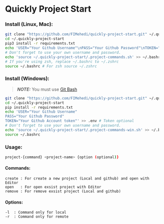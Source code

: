 # Quickly Project Start

### Install (Linux, Mac): 
```bash
git clone "https://github.com/FIMehedi/quickly-project-start.git" ~/.quickly-project-start
cd ~/.quickly-project-start
pip3 install -r requirements.txt
echo 'USER="Your Github Username"\nPASS="Your Github Password"\nTOKEN="Your Github Account token"' >> .env # Token optional
# Don't forget to use your own username and password.
echo 'source ~/.quickly-project-start/.project-commands.sh' >> ~/.bashrc # rc file edit
# If you're using zsh, replace ~/.bashrc to ~/.zshrc
source ~/.bashrc # For zsh source ~/.zshrc
```

### Install (Windows): 
> **_NOTE:_** You must use [Git Bash](https://git-scm.com/download/win)
```bash
git clone "https://github.com/FIMehedi/quickly-project-start.git" ~/.quickly-project-start
cd ~/.quickly-project-start
pip install -r requirements.txt
echo 'USER="Your Github Username"
PASS="Your Github Password"
TOKEN="Your Github Account token"' >> .env # Token optional
# Don't forget to use your own username and password.
echo 'source ~/.quickly-project-start/.project-commands-win.sh' >> ~/.bashrc
source ~/.bashrc
```

### Usage:
```bash
project-{command} <project-name> {option (optional)}
```

#### Commands:
```
create : For create a new project (Local and github) and open with Editor
open   : For open exsist project with Editor
remove : For remove exsist project (Local and github)
```	

#### Options:
```
-l  : Command only for local
-r  : Command only for remote
```
